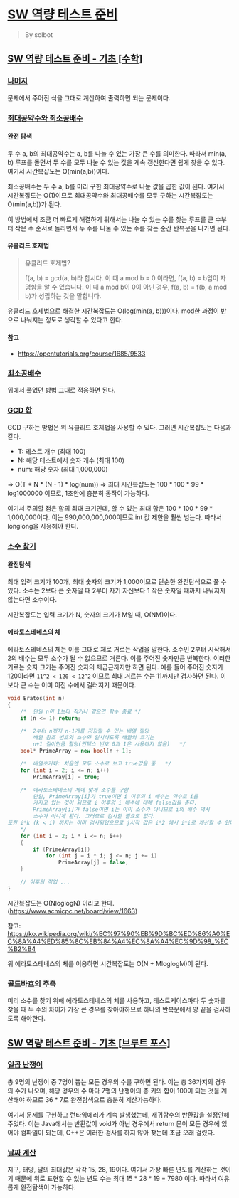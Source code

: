 # [SW 역량 테스트 준비](https://www.acmicpc.net/workbook/codeplus)
> By solbot

## [SW 역량 테스트 준비 - 기초 [수학]](https://www.acmicpc.net/workbook/view/3935)
### [나머지](https://www.acmicpc.net/problem/10430)
문제에서 주어진 식을 그대로 계산하여 출력하면 되는 문제이다.

### [최대공약수와 최소공배수](https://www.acmicpc.net/problem/2609)
#### 완전 탐색
두 수 a, b의 최대공약수는 a, b를 나눌 수 있는 가장 큰 수를 의미한다. 따라서 min(a, b) 루프를 돌면서 두 수를 모두 나눌 수 있는 값을 계속 갱신한다면 쉽게 찾을 수 있다. 여기서 시간복잡도는 O(min(a,b))이다.

최소공배수는 두 수 a, b를 미리 구한 최대공약수로 나눈 값을 곱한 값이 된다. 여기서 시간복잡도는 O(1)이므로 최대공약수와 최대공배수를 모두 구하는 시간복잡도는 O(min(a,b))가 된다.

이 방법에서 조금 더 빠르게 해결하기 위해서는 나눌 수 있는 수를 찾는 루프를 큰 수부터 작은 수 순서로 돌리면서 두 수를 나눌 수 있는 수를 찾는 순간 반복문을 나가면 된다.

#### 유클리드 호제법
> 유클리드 호제법?
>
> f(a, b) = gcd(a, b)라 합시다. 이 때 a mod b = 0 이라면, f(a, b) = b임이 자명함을 알 수 있습니다. 이 때 a mod b이 0이 아닌 경우, f(a, b) = f(b, a mod b)가 성립하는 것을 말합니다.

유클리드 호제법으로 해결한 시간복잡도는 O(log(min(a, b)))이다. mod한 과정이 반으로 나눠지는 정도로 생각할 수 있다고 한다.

#### 참고
- <https://opentutorials.org/course/1685/9533>


### [최소공배수](https://www.acmicpc.net/problem/1934)
위에서 풀었던 방법 그대로 적용하면 된다.


### [GCD 합](https://www.acmicpc.net/problem/9613)
GCD 구하는 방법은 위 유클리드 호제법을 사용할 수 있다. 그러면 시간복잡도는 다음과 같다.
- T: 테스트 개수 (최대 100)
- N: 해당 테스트에서 숫자 개수 (최대 100)
- num: 해당 숫자 (최대 1,000,000)

=> O(T * N * (N - 1) * log(num))
=> 최대 시간복잡도는 100 * 100 * 99 * log1000000 이므로, 1초안에 충분히 동작이 가능하다.

여기서 주의할 점은 합의 최대 크기인데, 할 수 있는 최대 합은 100 * 100 * 99 * 1,000,000이다. 이는 990,000,000,000이므로 int 값 제한을 훨씬 넘는다. 따라서 longlong을 사용해야 한다.

### [소수 찾기](https://www.acmicpc.net/problem/1978)
#### 완전탐색
최대 입력 크기가 100개, 최대 숫자의 크기가 1,000이므로 단순한 완전탐색으로 풀 수 있다. 소수는 2보다 큰 숫자일 때 2부터 자기 자신보다 1 작은 숫자일 때까지 나눠지지 않는다면 소수이다.

시간복잡도는 입력 크기가 N, 숫자의 크기가 M일 때, O(NM)이다.

#### 에라토스테네스의 체
에라토스테네스의 체는 이름 그대로 체로 거르는 작업을 말한다. 소수인 2부터 시작해서 2의 배수는 모두 소수가 될 수 없으므로 거른다. 이를 주어진 숫자만큼 반복한다. 이러한 거르는 숫자 크기는 주어진 숫자의 제곱근까지만 하면 된다. 예를 들어 주어진 숫자가 120이라면 `11^2 < 120 < 12^2` 이므로 최대 거르는 수는 11까지만 검사하면 된다. 이보다 큰 수는 이미 이전 수에서 걸러지기 때문이다.

```cpp
void Eratos(int n)
{
    /*  만일 n이 1보다 작거나 같으면 함수 종료 */
    if (n <= 1) return;

    /*	2부터 n까지 n-1개를 저장할 수 있는 배열 할당
		배열 참조 번호와 소수와 일치하도록 배열의 크기는
		n+1 길이만큼 할당(인덱스 번호 0과 1은 사용하지 않음)	*/
	bool* PrimeArray = new bool[n + 1];

	/*  배열초기화: 처음엔 모두 소수로 보고 true값을 줌	*/
	for (int i = 2; i <= n; i++)
	    PrimeArray[i] = true;

	/*	에라토스테네스의 체에 맞게 소수를 구함
		만일, PrimeArray[i]가 true이면 i 이후의 i 배수는 약수로 i를
		가지고 있는 것이 되므로 i 이후의 i 배수에 대해 false값을 준다.
		PrimeArray[i]가 false이면 i는 이미 소수가 아니므로 i의 배수 역시
		소수가 아니게 된다. 그러므로 검사할 필요도 없다.
또한 i*k (k < i) 까지는 이미 검사되었으므로 j시작 값은 i*2 에서 i*i로 개선할 수 있다.
	*/
	for (int i = 2; i * i <= n; i++)
	{
		if (PrimeArray[i])
			for (int j = i * i; j <= n; j += i)
			    PrimeArray[j] = false;
	}

	// 이후의 작업 ...
}
```

시간복잡도는 O(NloglogN) 이라고 한다. (https://www.acmicpc.net/board/view/1663)

참고: <https://ko.wikipedia.org/wiki/%EC%97%90%EB%9D%BC%ED%86%A0%EC%8A%A4%ED%85%8C%EB%84%A4%EC%8A%A4%EC%9D%98_%EC%B2%B4>

위 에라토스테네스의 체를 이용하면 시간복잡도는 O(N + MloglogM)이 된다.


### [골드바흐의 추측](https://www.acmicpc.net/problem/6588)
미리 소수를 찾기 위해 에라토스테네스의 체를 사용하고, 테스트케이스마다 두 숫자를 찾을 때 두 수의 차이가 가장 큰 경우를 찾아야하므로 하나의 반복문에서 양 끝을 검사하도록 해야한다.


## [SW 역량 테스트 준비 - 기초 [브루트 포스]](https://www.acmicpc.net/workbook/view/3936)

### [일곱 난쟁이](https://www.acmicpc.net/problem/2309)
총 9명의 난쟁이 중 7명이 뽑는 모든 경우의 수를 구하면 된다. 이는 총 36가지의 경우의 수가 나오며, 해당 경우의 수 마다 7명의 난쟁이의 총 키의 합이 100이 되는 것을 계산해야 하므로 36 * 7로 완전탐색으로 충분히 계산가능하다.

여기서 문제를 구현하고 런타임에러가 계속 발생했는데, 재귀함수의 반환값을 설정안해주었다. 이는 Java에서는 반환값이 void가 아닌 경우에서 return 문이 모든 경우에 있어야 컴파일이 되는데, C++은 이러한 검사를 하지 않아 찾는데 조금 오래 걸렸다.

### [날짜 계산](https://www.acmicpc.net/problem/1476)
지구, 태양, 달의 최대값은 각각 15, 28, 19이다. 여기서 가장 빠른 년도를 계산하는 것이기 때문에 위로 표현할 수 있는 년도 수는 최대 15 * 28 * 19 = 7980 이다. 따라서 여유롭게 완전탐색이 가능하다.
